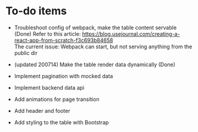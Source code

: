 # To-do items

- Troubleshoot config of webpack, make the table content servable (Done)
Refer to this article: https://blog.usejournal.com/creating-a-react-app-from-scratch-f3c693b84658  
The current issue: Webpack can start, but not serving anything from the public dir

- (updated 200714) Make the table render data dynamically (Done)

- Implement pagination with mocked data

- Implement backend data api

- Add animations for page transition

- Add header and footer

- Add styling to the table with Bootstrap